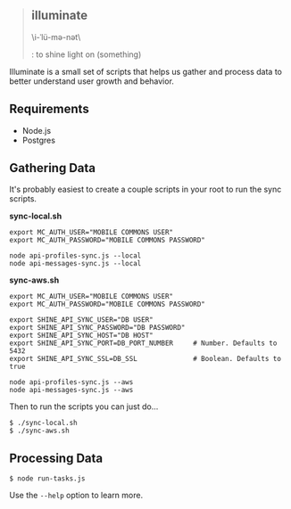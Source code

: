 > ## illuminate
> \i-ˈlü-mə-nət\
> 
> : to shine light on (something)

Illuminate is a small set of scripts that helps us gather and process data to better understand user growth and behavior.

## Requirements

- Node.js
- Postgres

## Gathering Data

It's probably easiest to create a couple scripts in your root to run the sync scripts.

**sync-local.sh**
```
export MC_AUTH_USER="MOBILE COMMONS USER"
export MC_AUTH_PASSWORD="MOBILE COMMONS PASSWORD"

node api-profiles-sync.js --local
node api-messages-sync.js --local
```

**sync-aws.sh**
```
export MC_AUTH_USER="MOBILE COMMONS USER"
export MC_AUTH_PASSWORD="MOBILE COMMONS PASSWORD"

export SHINE_API_SYNC_USER="DB USER"
export SHINE_API_SYNC_PASSWORD="DB PASSWORD"
export SHINE_API_SYNC_HOST="DB HOST"
export SHINE_API_SYNC_PORT=DB_PORT_NUMBER     # Number. Defaults to 5432
export SHINE_API_SYNC_SSL=DB_SSL              # Boolean. Defaults to true

node api-profiles-sync.js --aws
node api-messages-sync.js --aws
```

Then to run the scripts you can just do...
```
$ ./sync-local.sh
$ ./sync-aws.sh
```

## Processing Data

```
$ node run-tasks.js
```

Use the `--help` option to learn more.
